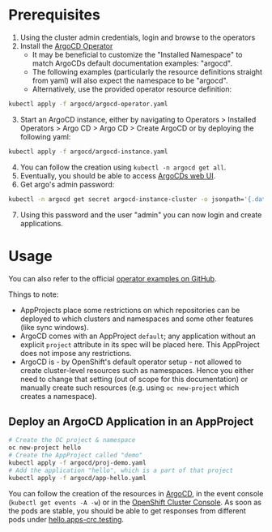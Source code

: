 # Prerequisites

1. Using the cluster admin credentials, login and browse to the operators
2. Install the [ArgoCD Operator](https://console-openshift-console.apps-crc.testing/operatorhub/all-namespaces?keyword=argocd&details-item=argocd-operator-community-operators-openshift-marketplace&channel=alpha&version=0.8.0)
    - It may be beneficial to customize the "Installed Namespace" to match ArgoCDs default documentation examples: "argocd".
    - The following examples (particularly the resource definitions straight from yaml) will also expect the namespace to be "argocd".
    - Alternatively, use the provided operator resource definition:
```bash
kubectl apply -f argocd/argocd-operator.yaml
```
3. Start an ArgoCD instance, either by navigating to Operators > Installed Operators > Argo CD > Argo CD > Create ArgoCD or by deploying the following yaml:
```bash 
kubectl apply -f argocd/argocd-instance.yaml
```
4. You can follow the creation using `kubectl -n argocd get all`.
5. Eventually, you should be able to access [ArgoCDs web UI](https://argocd.apps-crc.testing).
6. Get argo's admin password:
```bash
kubectl -n argocd get secret argocd-instance-cluster -o jsonpath='{.data.admin\.password}' | base64 -d
```
7. Using this password and the user "admin" you can now login and create applications.

# Usage

You can also refer to the official [operator examples on GitHub](https://github.com/argoproj-labs/argocd-operator).

Things to note:
- AppProjects place some restrictions on which repositories can be deployed to which clusters and namespaces and some other features (like sync windows).
- ArgoCD comes with an AppProject `default`; any application without an explicit `project` attribute in its spec will be placed here. This AppProject does not impose any restrictions.
- ArgoCD is - by OpenShift's default operator setup - not allowed to create cluster-level resources such as namespaces. Hence you either need to change that setting (out of scope for this documentation) or manually create such resources (e.g. using `oc new-project` which creates a namespace).

## Deploy an ArgoCD Application in an AppProject

```bash
# Create the OC project & namespace
oc new-project hello
# Create the AppProject called "demo"
kubectl apply -f argocd/proj-demo.yaml
# Add the application "hello", which is a part of that project
kubectl apply -f argocd/app-hello.yaml
```

You can follow the creation of the resources in [ArgoCD](https://argocd.apps-crc.testing/applications/argocd/hello?view=tree&resource=), in the event console (`kubectl get events -A -w`) or in the [OpenShift Cluster Console](https://console-openshift-console.apps-crc.testing/k8s/ns/hello/apps~v1~Deployment). 
As soon as the pods are stable, you should be able to get responses from different pods under [hello.apps-crc.testing](https://hello.apps-crc.testing/).

